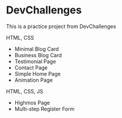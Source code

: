 # DevChallenges

This is a practice project from DevChallenges

HTML, CSS

- Minimal Blog Card
- Business Blog Card
- Testimonial Page
- Contact Page
- Simple Home Page
- Animation Page

HTML, CSS, JS

- Highmos Page
- Multi-step Register Form

